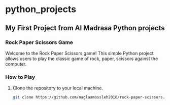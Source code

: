 # python_projects
## My First Project from Al Madrasa Python projects
### Rock Paper Scissors Game

Welcome to the Rock Paper Scissors game! This simple Python project allows users to play the classic game of rock, paper, scissors against the computer.

### How to Play

1. Clone the repository to your local machine.

   ```bash
   git clone https://github.com/naglaamossleh2016/rock-paper-scissors.git
